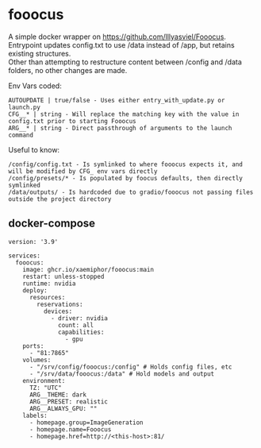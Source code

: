 # fooocus

A simple docker wrapper on https://github.com/lllyasviel/Fooocus.   
Entrypoint updates config.txt to use /data instead of /app, but retains existing structures.   
Other than attempting to restructure content between /config and /data folders, no other changes are made.

Env Vars coded:
```
AUTOUPDATE | true/false - Uses either entry_with_update.py or launch.py
CFG__* | string - Will replace the matching key with the value in config.txt prior to starting Fooocus
ARG__* | string - Direct passthrough of arguments to the launch command
```

Useful to know:
```
/config/config.txt - Is symlinked to where fooocus expects it, and will be modified by CFG_ env vars directly
/config/presets/* - Is populated by foocus defaults, then directly symlinked
/data/outputs/ - Is hardcoded due to gradio/fooocus not passing files outside the project directory
```

## docker-compose
```
version: '3.9'

services:
  fooocus:
    image: ghcr.io/xaemiphor/fooocus:main
    restart: unless-stopped
    runtime: nvidia
    deploy:
      resources:
        reservations:
          devices:
            - driver: nvidia
              count: all
              capabilities:
                - gpu
    ports:
      - "81:7865"
    volumes:
      - "/srv/config/fooocus:/config" # Holds config files, etc
      - "/srv/data/fooocus:/data" # Hold models and output
    environment:
      TZ: "UTC"
      ARG__THEME: dark
      ARG__PRESET: realistic
      ARG__ALWAYS_GPU: ""
    labels:
      - homepage.group=ImageGeneration
      - homepage.name=Fooocus
      - homepage.href=http://<this-host>:81/

```
